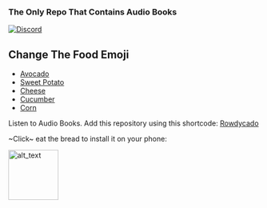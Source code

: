 ### The Only Repo That Contains Audio Books

[![Discord](https://invidget.switchblade.xyz/yMTTkJFEZ9)](https://discord.gg/yMTTkJFEZ9)

## Change The Food Emoji
- [Avocado](/README.md)
- [Sweet Potato](/README.yam.md)
- [Cheese](/README.cheese.md)
- [Cucumber](/README.cucumber.md)
- [Corn](/README.corn.md)

Listen to Audio Books. Add this repository using this shortcode: [Rowdycado](https://raw.githubusercontent.com/Rowdy-Avocado/Avocado-Extensions/builds/repo.json)

~Click~ eat the bread to install it on your phone:

[<img alt="alt_text" width="100px" src="https://discordapp.com/assets/a74bd6e914728e9ba7f10e8f70b75df0.svg"/>](https://self-similarity.github.io/http-protocol-redirector?r=cloudstreamrepo://raw.githubusercontent.com/Rowdy-Avocado/Avocado-Extensions/builds/repo.json)
